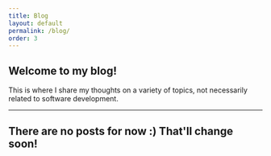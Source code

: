 ```yaml
---
title: Blog
layout: default
permalink: /blog/
order: 3
---
```


<article class="banner container">
    <h1>Welcome to my blog!</h1>
    <p>This is where I share my thoughts on a variety of topics, not necessarily related to software development.</p>
</article>

<hr>

<article id="post-previews" class="banner container">
    <h2>There are no posts for now :) That'll change soon!</h2>
</article>